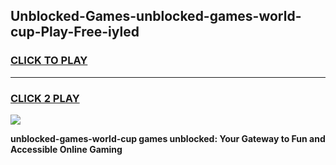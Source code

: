 
## Unblocked-Games-unblocked-games-world-cup-Play-Free-iyled
<h3>
<a href="https://premium76.site?title=unblocked-games-world-cup&ref=15A">CLICK TO PLAY</a></h3>
<hr>

<h3>
<a href="https://premium76.site?title=unblocked-games-world-cup&ref=15A">CLICK 2 PLAY</a>
  
</h3>

<a href="https://premium76.site?title=unblocked-games-world-cup&ref=15A"><img src="https://clearcache.store/games.png"></a>


**unblocked-games-world-cup games unblocked: Your Gateway to Fun and Accessible Online Gaming**
